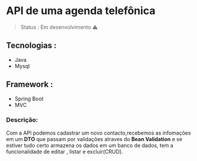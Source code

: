 # API de uma agenda telefônica

> Status : Em desenvolvimento   ⚠️

## Tecnologias :
+ Java
+ Mysql

## Framework :
+ Spring Boot
+ MVC

### Descrição:
Com a API podemos cadastrar um novo contacto,recebemos as infomações em um **DTO** que passam por validações atraves do **Bean Validation** e se estiver tudo certo armazena os dados em um banco de dados, tem a funcionalidade de editar , listar e excluir(CRUD).



